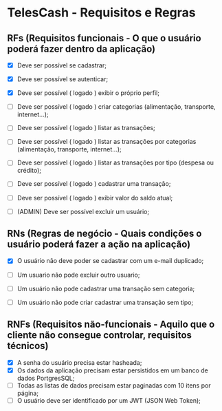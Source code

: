 # TelesCash - Requisitos e Regras


## RFs (Requisitos funcionais - O que o usuário poderá fazer dentro da aplicação) 

- [x] Deve ser possível se cadastrar;
- [x] Deve ser possível se autenticar;
- [x] Deve ser possível ( logado ) exibir o próprio perfil;
- [ ] Deve ser possível ( logado ) criar categorias (alimentação, transporte, internet...);
- [ ] Deve ser possível ( logado ) listar as transações;
- [ ] Deve ser possível ( logado ) listar as transações por categorias (alimentação, transporte, internet...);
- [ ] Deve ser possível ( logado ) listar as transações por tipo (despesa ou crédito);
- [ ] Deve ser possível ( logado ) cadastrar uma transação;
- [ ] Deve ser possível ( logado ) exibir valor do saldo atual;
- [ ] (ADMIN) Deve ser possível excluir um usuário;




## RNs (Regras de negócio - Quais condições o usuário poderá fazer a ação na aplicação)

- [x] O usuário não deve poder se cadastrar com um e-mail duplicado;
- [ ] Um usuario não pode excluir outro usuario;
- [ ] Um usuário não pode cadastrar uma transação sem categoria;
- [ ] Um usuário não pode criar cadastrar uma transação sem tipo;



## RNFs (Requisitos não-funcionais - Aquilo que o cliente não consegue controlar, requisitos técnicos)

- [x] A senha do usuário precisa estar hasheada;
- [x] Os dados da aplicação precisam estar persistidos em um banco de dados PortgresSQL;
- [ ] Todas as listas de dados precisam estar paginadas com 10 itens por página;
- [ ] O usuário deve ser identificado por um JWT (JSON Web Token);
